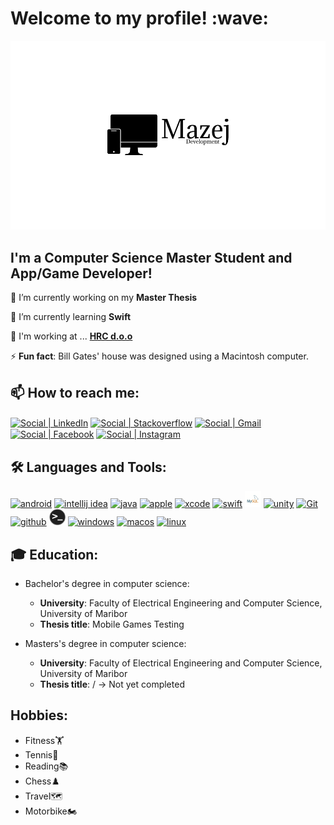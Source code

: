 <h1> Welcome to my profile! :wave:</h1>

[![Social banner for Tomaz Mazej](https://github.com/TomazMazej/TomazMazej/blob/main/assets/mazej_dev_logo.png)](https://mazejgames.com)

<div>
<h2>I'm a Computer Science Master Student and App/Game Developer!</h1>

🔭 I’m currently working on my **Master Thesis**

🌱 I’m currently learning **Swift**
  
🏢 I'm working at ... **[HRC d.o.o](https://www.hrc.si/)**

⚡ **Fun fact**: Bill Gates' house was designed using a Macintosh computer.
</div>

<div>
<h2>📫 How to reach me:</h2>
  
[<img align="center" alt="Social | LinkedIn" height="22px" src="https://cdn.jsdelivr.net/npm/simple-icons@v3/icons/linkedin.svg" />][linkedin]
[<img align="center" alt="Social | Stackoverflow" height="22px" src="https://cdn.jsdelivr.net/npm/simple-icons@v3/icons/stackoverflow.svg" />][stackoverflow]
[<img align="center" alt="Social | Gmail" height="22px" src="https://cdn.jsdelivr.net/npm/simple-icons@v3/icons/gmail.svg" />][gmail]
[<img align="center" alt="Social | Facebook" height="22px" src="https://cdn.jsdelivr.net/npm/simple-icons@3.4.0/icons/facebook.svg" />][facebook]
[<img align="center" alt="Social | Instagram" height="22px" src="https://cdn.jsdelivr.net/npm/simple-icons@v3/icons/instagram.svg" />][instagram]
</div>

<div>
<h2>🛠️ Languages and Tools:</h2>
  
[<img alt="android" width="26px" src="https://img.icons8.com/color/48/000000/android-os.png" />](https://www.android.com/)
[<img alt="intellij idea" width="26px" src="https://img.icons8.com/color/240/000000/intellij-idea.png" />](https://www.jetbrains.com/idea/)
[<img alt="java" width="26px" src="https://img.icons8.com/color/240/000000/java-coffee-cup-logo.png">](https://docs.oracle.com/en/java/)
[<img alt="apple" width="26px" src="https://img.icons8.com/ios/50/000000/mac-os.png">](https://www.apple.com/)
[<img alt="xcode" width="26px" src="https://img.icons8.com/color/48/000000/xcode.png">](https://developer.apple.com/xcode/)
[<img alt="swift" width="26px" src="https://img.icons8.com/color/48/000000/swiftui.png">](https://developer.apple.com/swift/)
[<img alt="MySQL" width="26px" src="https://raw.githubusercontent.com/github/explore/80688e429a7d4ef2fca1e82350fe8e3517d3494d/topics/mysql/mysql.png">](https://dev.mysql.com/)
[<img alt="unity" width="26px" src="https://img.icons8.com/ios-filled/50/000000/unity.png">](https://unity.com/)
[<img alt="Git" width="26px" src="https://img.icons8.com/color/240/000000/git.png">](https://git-scm.com/)
[<img alt="github" width="26px" src="https://img.icons8.com/ios-glyphs/240/000000/github.png">](https://github.com/)
[<img alt="terminal" width="26px" src="https://raw.githubusercontent.com/github/explore/80688e429a7d4ef2fca1e82350fe8e3517d3494d/topics/terminal/terminal.png">](https://docs.microsoft.com/en-us/windows/terminal/)
[<img alt="windows" width="26px" src="https://img.icons8.com/color/240/000000/windows-10.png">](https://www.microsoft.com/en-us/windows)
[<img alt="macos" width="26px" src="https://img.icons8.com/officel/160/000000/mac-logo.png">](https://developer.apple.com/macos/)
[<img alt="linux" width="26px" src="https://img.icons8.com/color/96/000000/linux.png">](https://www.kernel.org/)
</div>

<div>
<h2>🎓 Education:</h2>
  
- Bachelor's degree in computer science:
  - **University**: Faculty of Electrical Engineering and Computer Science, University of Maribor
  - **Thesis title**: Mobile Games Testing

- Masters's degree in computer science:
  - **University**: Faculty of Electrical Engineering and Computer Science, University of Maribor
  - **Thesis title**: / &rarr; Not yet completed
  
</div>

<div>
<h2>Hobbies:</h2>
  
- Fitness🏋️
- Tennis🎾
- Reading📚
- Chess♟️
- Travel🗺️
- Motorbike🏍️
  
</div>

[linkedin]: https://www.linkedin.com/in/tomaz-mazej-5a636418b/
[stackoverflow]: https://stackoverflow.com/users/12029044/tomaz-mazej
[gmail]: mailto:tomaz.mazej@gmail.com
[facebook]: https://www.facebook.com/mazejgames
[instagram]: https://www.instagram.com/mazejgames/
